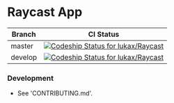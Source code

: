 Raycast App 
=======

| Branch        | CI Status     |
| ------------- |:-------------:|
| master        | [ ![Codeship Status for lukax/Raycast](https://codeship.io/projects/0fdf9750-0fb3-0132-1c34-2204b975dd06/status?branch=master)](https://codeship.io/projects/32697) |
| develop       | [ ![Codeship Status for lukax/Raycast](https://codeship.io/projects/0fdf9750-0fb3-0132-1c34-2204b975dd06/status?branch=develop)](https://codeship.io/projects/32697)     |

### Development

 - See 'CONTRIBUTING.md'.